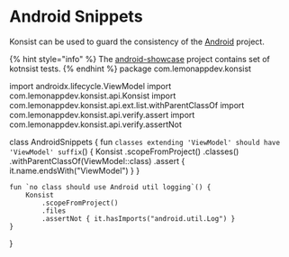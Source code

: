# Android Snippets

Konsist can be used to guard the consistency of the [Android](https://www.android.com/) project.&#x20;

{% hint style="info" %}
The [android-showcase](https://github.com/igorwojda/android-showcase) project contains set of kotnsist tests.
{% endhint %}
package com.lemonappdev.konsist

import androidx.lifecycle.ViewModel
import com.lemonappdev.konsist.api.Konsist
import com.lemonappdev.konsist.api.ext.list.withParentClassOf
import com.lemonappdev.konsist.api.verify.assert
import com.lemonappdev.konsist.api.verify.assertNot

class AndroidSnippets {
    fun `classes extending 'ViewModel' should have 'ViewModel' suffix`() {
        Konsist
            .scopeFromProject()
            .classes()
            .withParentClassOf(ViewModel::class)
            .assert { it.name.endsWith("ViewModel") }
    }

    fun `no class should use Android util logging`() {
        Konsist
            .scopeFromProject()
            .files
            .assertNot { it.hasImports("android.util.Log") }
    }
}

